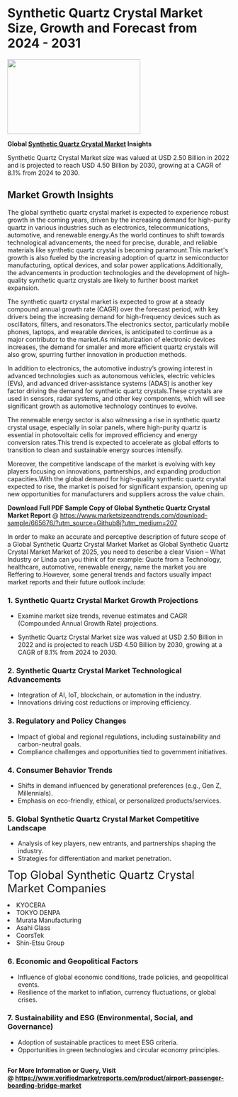 <H1>Synthetic Quartz Crystal Market Size, Growth and Forecast from 2024 - 2031</H1><img class="aligncenter size-medium wp-image-584254" src="https://thirdeyenews.in/wp-content/uploads/2024/09/Global-Market-Research-300x168.jpeg" alt="" width="300" height="168" /><p><strong>Global&nbsp;<a href="https://www.marketsizeandtrends.com/download-sample/665676/?utm_source=Github8j?utm_medium=207">Synthetic Quartz Crystal Market</a> Insights</strong></p><p>Synthetic Quartz Crystal Market size was valued at USD 2.50 Billion in 2022 and is projected to reach USD 4.50 Billion by 2030, growing at a CAGR of 8.1% from 2024 to 2030.</p><p><h2>Market Growth Insights</h2> <p>The global synthetic quartz crystal market is expected to experience robust growth in the coming years, driven by the increasing demand for high-purity quartz in various industries such as electronics, telecommunications, automotive, and renewable energy.As the world continues to shift towards technological advancements, the need for precise, durable, and reliable materials like synthetic quartz crystal is becoming paramount.This market's growth is also fueled by the increasing adoption of quartz in semiconductor manufacturing, optical devices, and solar power applications.Additionally, the advancements in production technologies and the development of high-quality synthetic quartz crystals are likely to further boost market expansion.</p> <p>The synthetic quartz crystal market is expected to grow at a steady compound annual growth rate (CAGR) over the forecast period, with key drivers being the increasing demand for high-frequency devices such as oscillators, filters, and resonators.The electronics sector, particularly mobile phones, laptops, and wearable devices, is anticipated to continue as a major contributor to the market.As miniaturization of electronic devices increases, the demand for smaller and more efficient quartz crystals will also grow, spurring further innovation in production methods.</p> <p>In addition to electronics, the automotive industry’s growing interest in advanced technologies such as autonomous vehicles, electric vehicles (EVs), and advanced driver-assistance systems (ADAS) is another key factor driving the demand for synthetic quartz crystals.These crystals are used in sensors, radar systems, and other key components, which will see significant growth as automotive technology continues to evolve.</p> <p>The renewable energy sector is also witnessing a rise in synthetic quartz crystal usage, especially in solar panels, where high-purity quartz is essential in photovoltaic cells for improved efficiency and energy conversion rates.This trend is expected to accelerate as global efforts to transition to clean and sustainable energy sources intensify.</p> <p>Moreover, the competitive landscape of the market is evolving with key players focusing on innovations, partnerships, and expanding production capacities.With the global demand for high-quality synthetic quartz crystal expected to rise, the market is poised for significant expansion, opening up new opportunities for manufacturers and suppliers across the value chain.</p> <p><span class=""><strong>Download Full PDF Sample Copy of Global Synthetic Quartz Crystal Market Report</strong> @ <a href="https://www.marketsizeandtrends.com/download-sample/665676/?utm_source=Github8j?utm_medium=207" target="_blank">https://www.marketsizeandtrends.com/download-sample/665676/?utm_source=Github8j?utm_medium=207</a></span></p><p>In order to make an accurate and perceptive description of future scope of a Global&nbsp;Synthetic Quartz Crystal Market Market as Global&nbsp;Synthetic Quartz Crystal Market Market of 2025, you need to describe a clear Vision &ndash; What Industry or Linda can you think of for example: Quote from a Technology, healthcare, automotive, renewable energy, name the market you are Reffering to.However, some general trends and factors usually impact market reports and their future outlook include:</p><h3>1.&nbsp;<strong>Synthetic Quartz Crystal Market Growth Projections</strong></h3><ul><li>Examine market size trends, revenue estimates and CAGR (Compounded Annual Growth Rate) projections.</li><li><p>Synthetic Quartz Crystal Market size was valued at USD 2.50 Billion in 2022 and is projected to reach USD 4.50 Billion by 2030, growing at a CAGR of 8.1% from 2024 to 2030.</p></li></ul><h3>2.&nbsp;<strong>Synthetic Quartz Crystal Market Technological Advancements</strong></h3><ul><li>Integration of AI, IoT, blockchain, or automation in the industry.</li><li>Innovations driving cost reductions or improving efficiency.</li></ul><h3>3.&nbsp;<strong>Regulatory and Policy Changes</strong></h3><ul><li>Impact of global and regional regulations, including sustainability and carbon-neutral goals.</li><li>Compliance challenges and opportunities tied to government initiatives.</li></ul><h3>4.&nbsp;<strong>Consumer Behavior Trends</strong></h3><ul><li>Shifts in demand influenced by generational preferences (e.g., Gen Z, Millennials).</li><li>Emphasis on eco-friendly, ethical, or personalized products/services.</li></ul><h3>5.&nbsp;<strong>Global Synthetic Quartz Crystal Market Competitive Landscape</strong></h3><ul><li>Analysis of key players, new entrants, and partnerships shaping the industry.</li><li>Strategies for differentiation and market penetration.</li></ul><p data-pm-slice="1 1 []"><span style="color: inherit; font-family: inherit; font-size: 25px;">Top Global Synthetic Quartz Crystal Market Companies</span></p><div class="" data-test-id=""><p><li>KYOCERA</li><li> TOKYO DENPA</li><li> Murata Manufacturing</li><li> Asahi Glass</li><li> CoorsTek</li><li> Shin-Etsu Group</li></p></div><h3>6.&nbsp;<strong>Economic and Geopolitical Factors</strong></h3><ul><li>Influence of global economic conditions, trade policies, and geopolitical events.</li><li>Resilience of the market to inflation, currency fluctuations, or global crises.</li></ul><h3>7.&nbsp;<strong>Sustainability and ESG (Environmental, Social, and Governance)</strong></h3><ul><li>Adoption of sustainable practices to meet ESG criteria.</li><li>Opportunities in green technologies and circular economy principles.</li></ul><h2><strong style="font-size: 14px;">For More Information or Query, Visit @&nbsp;</strong><a style="background-color: #ffffff; font-size: 14px;" href="https://www.marketsizeandtrends.com/report/synthetic-quartz-crystal-market/" target="_blank">https://www.verifiedmarketreports.com/product/airport-passenger-boarding-bridge-market</a></h2>